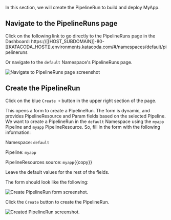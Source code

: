In this section, we will create the PipelineRun to build and deploy MyApp.

## Navigate to the PipelineRuns page

Click on the following link to go directly to the PipelineRuns page in the
Dashboard:
https://[[HOST_SUBDOMAIN]]-80-[[KATACODA_HOST]].environments.katacoda.com/#/namespaces/default/pipelineruns

Or navigate to the `default` Namespace's PipelineRuns page.

![Navigate to PipelineRuns page screenshot](https://raw.githubusercontent.com/ncskier/katacoda/master/tekton-dashboard/images/pipeline-runs-page.png)

## Create the PipelineRun

Click on the blue `Create +` button in the upper right section of the page.

This opens a form to create a PipelineRun. The form is dynamic, and provides
PipelineResource and Param fields based on the selected Pipeline. We want to
create a PipelineRun in the `default` Namespace using the `myapp` Pipeline and
`myapp` PipelineResource. So, fill in the form with the following information:

Namespace: `default`

Pipeline: `myapp`

PipelineResources source: `myapp`{{copy}}

Leave the default values for the rest of the fields.

The form should look like the following:

![Create PipelineRun form screenshot.](https://raw.githubusercontent.com/ncskier/katacoda/master/tekton-dashboard/images/create-pipeline-run-form.png)

Click the `Create` button to create the PipelineRun.

![Created PipelineRun screenshot.](https://raw.githubusercontent.com/ncskier/katacoda/master/tekton-dashboard/images/created-pipeline-run.png)
